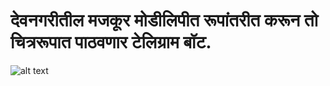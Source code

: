# देवनगरीतील मजकूर मोडीलिपीत रूपांतरीत करून तो चित्ररूपात पाठवणार टेलिग्राम बॉट.  

![alt text](/Telegram/env/src/MoDiLipiBot/chitra.PNG)




